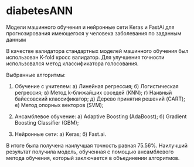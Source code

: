 # diabetesANN
Модели машинного обучения и нейронные сети Keras и FastAi для прогнозирования имеющегося у человека заболевания по заданным данным

В качестве валидатора стандартных моделей машинного обучения был использован K-fold кросс валидатор. 
Для улучшения точности использовался метод классификатора голосования.

Выбранные алгоритмы:

1. Обучение с учителем:
a) Линейная регрессия;
б) Логистическая регрессия;
в) Метод k-ближайших соседей (KNN);
г) Наивный байесовский классификатор;
д) Дерево принятия решений (CART);
е) Метод опорных векторов (SVM);

2. Ансамблевое обучение:
а) Adaptive Boosting (AdaBoost);
б) Gradient Boosting Classifier (GBM);

3. Нейронные сети:
а) Keras;
б) Fast.ai.

В итоге была получена наилучшая точность равная 75.56%. 
Наилучший результат получила модель, обученная с помощью ансамблевого метода обучения, который заключается в объединении алгоритмов.

